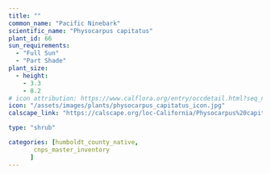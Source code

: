 ```yaml
---
title: ""
common_name: "Pacific Ninebark"
scientific_name: "Physocarpus capitatus"
plant_id: 66
sun_requirements:
  - "Full Sun"
  - "Part Shade"
plant_size:
  - height: 
    - 3.3
    - 8.2
# icon attribution: https://www.calflora.org/entry/occdetail.html?seq_num=gp18299 
icon: "/assets/images/plants/physocarpus_capitatus_icon.jpg"
calscape_link: "https://calscape.org/loc-California/Physocarpus%20capitatus(%20)"

type: "shrub"

categories: [humboldt_county_native,
       cnps_master_inventory
      ]
---
```


